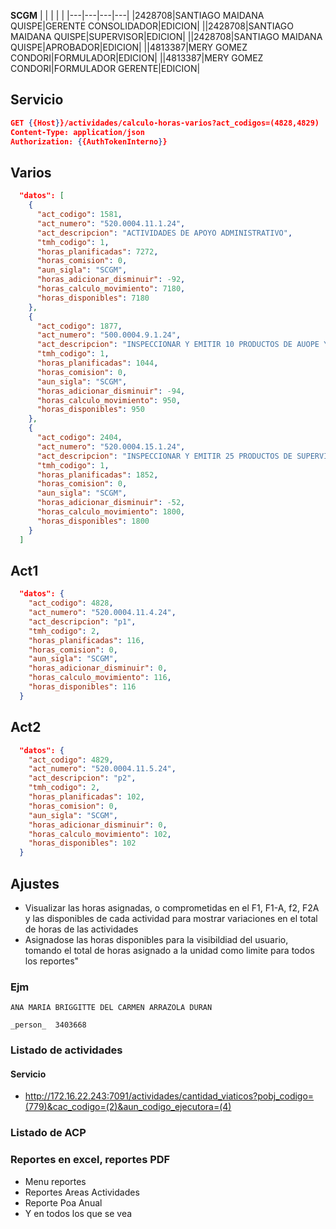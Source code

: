 **SCGM**
|   |   |   |   |
|---|---|---|---|
|2428708|SANTIAGO MAIDANA QUISPE|GERENTE CONSOLIDADOR|EDICION|
||2428708|SANTIAGO MAIDANA QUISPE|SUPERVISOR|EDICION|
||2428708|SANTIAGO MAIDANA QUISPE|APROBADOR|EDICION|
||4813387|MERY GOMEZ CONDORI|FORMULADOR|EDICION|
||4813387|MERY GOMEZ CONDORI|FORMULADOR GERENTE|EDICION|
## Servicio
```json
GET {{Host}}/actividades/calculo-horas-varios?act_codigos=(4828,4829)
Content-Type: application/json
Authorization: {{AuthTokenInterno}}
```
## Varios
```json
  "datos": [
    {
      "act_codigo": 1581,
      "act_numero": "520.0004.11.1.24",
      "act_descripcion": "ACTIVIDADES DE APOYO ADMINISTRATIVO",
      "tmh_codigo": 1,
      "horas_planificadas": 7272,
      "horas_comision": 0,
      "aun_sigla": "SCGM",
      "horas_adicionar_disminuir": -92,
      "horas_calculo_movimiento": 7180,
      "horas_disponibles": 7180
    },
    {
      "act_codigo": 1877,
      "act_numero": "500.0004.9.1.24",
      "act_descripcion": "INSPECCIONAR Y EMITIR 10 PRODUCTOS DE AUOPE Y SEGU AUOPE",
      "tmh_codigo": 1,
      "horas_planificadas": 1044,
      "horas_comision": 0,
      "aun_sigla": "SCGM",
      "horas_adicionar_disminuir": -94,
      "horas_calculo_movimiento": 950,
      "horas_disponibles": 950
    },
    {
      "act_codigo": 2404,
      "act_numero": "520.0004.15.1.24",
      "act_descripcion": "INSPECCIONAR Y EMITIR 25 PRODUCTOS DE SUPERVISIÓN",
      "tmh_codigo": 1,
      "horas_planificadas": 1852,
      "horas_comision": 0,
      "aun_sigla": "SCGM",
      "horas_adicionar_disminuir": -52,
      "horas_calculo_movimiento": 1800,
      "horas_disponibles": 1800
    }
  ]
```
## Act1
```json
  "datos": {
    "act_codigo": 4828,
    "act_numero": "520.0004.11.4.24",
    "act_descripcion": "p1",
    "tmh_codigo": 2,
    "horas_planificadas": 116,
    "horas_comision": 0,
    "aun_sigla": "SCGM",
    "horas_adicionar_disminuir": 0,
    "horas_calculo_movimiento": 116,
    "horas_disponibles": 116
  }
```
## Act2
```json
  "datos": {
    "act_codigo": 4829,
    "act_numero": "520.0004.11.5.24",
    "act_descripcion": "p2",
    "tmh_codigo": 2,
    "horas_planificadas": 102,
    "horas_comision": 0,
    "aun_sigla": "SCGM",
    "horas_adicionar_disminuir": 0,
    "horas_calculo_movimiento": 102,
    "horas_disponibles": 102
  }
```
## Ajustes
- Visualizar las horas asignadas, o comprometidas en el F1, F1-A, f2, F2A y las disponibles de cada actividad para mostrar variaciones en el total de horas de las actividades
- Asignadose las horas disponibles para la visibildiad del usuario, tomando el total de horas asignado a la unidad como limite para todos los reportes"
### Ejm
```
ANA MARIA BRIGGITTE DEL CARMEN ARRAZOLA DURAN

_person_  3403668
```
### Listado  de actividades
#### Servicio
- http://172.16.22.243:7091/actividades/cantidad_viaticos?pobj_codigo=(779)&cac_codigo=(2)&aun_codigo_ejecutora=(4)
### Listado de ACP
### Reportes en excel, reportes PDF
- Menu reportes
- Reportes Areas Actividades
- Reporte Poa Anual
- Y en todos los que se vea